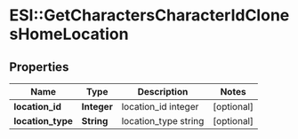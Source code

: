 # ESI::GetCharactersCharacterIdClonesHomeLocation

## Properties
Name | Type | Description | Notes
------------ | ------------- | ------------- | -------------
**location_id** | **Integer** | location_id integer | [optional] 
**location_type** | **String** | location_type string | [optional] 

